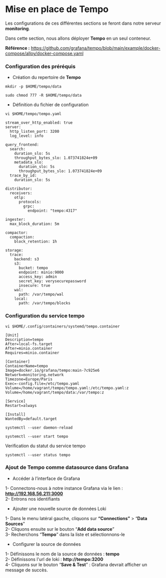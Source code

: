 # Mise en place de Tempo

Les configurations de ces différentes sections se feront dans notre serveur **monitoring**.

Dans cette section, nous allons déployer **Tempo** en un seul conteneur.

**Référence :** https://github.com/grafana/tempo/blob/main/example/docker-compose/alloy/docker-compose.yaml

### Configuration des préréquis

- Création du repertoire de **Tempo**

```
mkdir -p $HOME/tempo/data

sudo chmod 777 -R $HOME/tempo/data
```

- Définition du fichier de configuration

```
vi $HOME/tempo/tempo.yaml
```

```
stream_over_http_enabled: true
server:
  http_listen_port: 3200
  log_level: info

query_frontend:
  search:
    duration_slo: 5s
    throughput_bytes_slo: 1.073741824e+09
    metadata_slo:
      duration_slo: 5s
      throughput_bytes_slo: 1.073741824e+09
  trace_by_id:
    duration_slo: 5s

distributor:
  receivers:
    otlp:
      protocols:
        grpc:
          endpoint: "tempo:4317"

ingester:
  max_block_duration: 5m

compactor:
  compaction:
    block_retention: 1h

storage:
  trace:
    backend: s3
    s3:
      bucket: tempo
      endpoint: minio:9000
      access_key: admin
      secret_key: verysecurepassword
      insecure: true
    wal:
      path: /var/tempo/wal
    local:
      path: /var/tempo/blocks
```

### Configuration du service tempo

```
vi $HOME/.config/containers/systemd/tempo.container
```

```
[Unit]
Description=tempo
After=local-fs.target
After=minio.container
Requires=minio.container

[Container]
ContainerName=tempo
Image=docker.io/grafana/tempo:main-7c925e6
Network=monitoring.network
Timezone=Europe/Paris
Exec=-config.file=/etc/tempo.yaml
Volume=/home/vagrant/tempo/tempo.yaml:/etc/tempo.yaml:z
Volume=/home/vagrant/tempo/data:/var/tempo:z

[Service]
Restart=always

[Install]
WantedBy=default.target
```

```
systemctl --user daemon-reload
```

```
systemctl --user start tempo
```

Verification du statut du service tempo

```
systemctl --user status tempo
```

### Ajout de Tempo comme datasource dans Grafana

- Accéder à l’interface de Grafana

1- Connectons-nous à notre instance Grafana via le lien : **http://192.168.56.211:3000** <br>
2- Entrons nos identifiants

- Ajouter une nouvelle source de données Loki

1- Dans le menu latéral gauche, cliquons sur **“Connections”** > “**Data Sources**” <br>
2- Cliquons ensuite sur le bouton “**Add data source**” <br>
3- Recherchons “**Tempo**” dans la liste et sélectionnons-le

- Configurer la source de données

1- Définissons le nom de la source de données : **tempo** <br>
2- Définissons l'url de loki : **http://tempo:3200** <br>
4- Cliquons sur le bouton “**Save & Test**” : Grafana devrait afficher un message de succès.